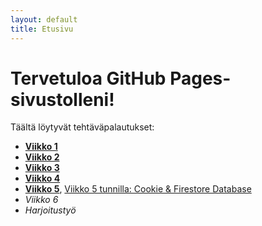 ```yaml
---
layout: default
title: Etusivu
---
```


# Tervetuloa GitHub Pages-sivustolleni!
Täältä löytyvät tehtäväpalautukset:
- **[Viikko 1](./vko1/index.html)**
- **[Viikko 2](vko2.md)**
- **[Viikko 3](./vko3/index.html)**
- **[Viikko 4](./vko4/index.html)**
- **[Viikko 5](./vko5/index.md)**, [Viikko 5 tunnilla: Cookie & Firestore Database](./vko5/index.html)
- *Viikko 6*
- *Harjoitustyö*

